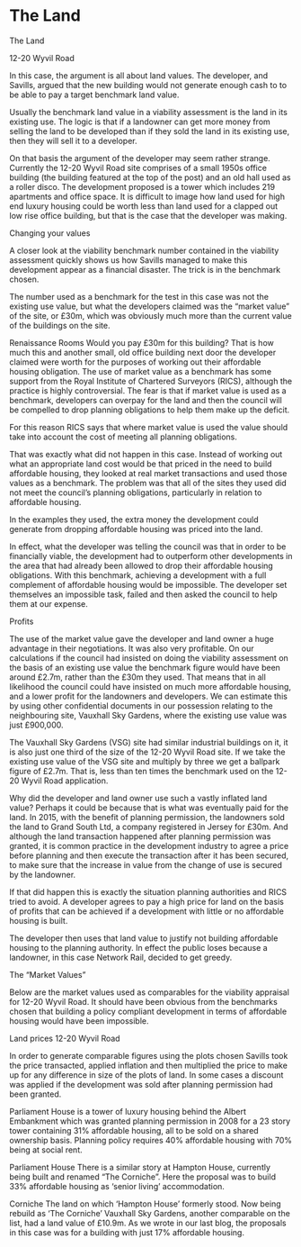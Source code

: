 # The Land


The Land


12-20 Wyvil Road 

In this case, the argument is all about land values. The developer, and Savills, argued that the new building would not generate enough cash to to be able to pay a target benchmark land value.

Usually the benchmark land value in a viability assessment is the land in its existing use. The logic is that if a landowner can get more money from selling the land to be developed than if they sold the land in its existing use, then they will sell it to a developer.

On that basis the argument of the developer may seem rather strange. Currently the 12-20 Wyvil Road site comprises of a small 1950s office building (the building featured at the top of the post) and an old hall used as a roller disco. The development proposed is a tower which includes 219 apartments and office space. It is difficult to image how land used for high end luxury housing could be worth less than land used for a clapped out low rise office building, but that is the case that the developer was making.

Changing your values

A closer look at the viability benchmark number contained in the viability assessment quickly shows us how Savills managed to make this development appear as a financial disaster. The trick is in the benchmark chosen.

The number used as a benchmark for the test in this case was not the existing use value, but what the developers claimed was the “market value” of the site, or £30m, which was obviously much more than the current value of the buildings on the site.

Renaissance Rooms
Would you pay £30m for this building? That is how much this and another small, old office building next door the developer claimed were worth for the purposes of working out their affordable housing obligation.
The use of market value as a benchmark has some support from the Royal Institute of Chartered Surveyors (RICS), although the practice is highly controversial. The fear is that if market value is used as a benchmark, developers can overpay for the land and then the council will be compelled to drop planning obligations to help them make up the deficit.

For this reason RICS says that where market value is used the value should take into account the cost of meeting all planning obligations.

That was exactly what did not happen in this case. Instead of working out what an appropriate land cost would be that priced in the need to build affordable housing, they looked at real market transactions and used those values as a benchmark. The problem was that all of the sites they used did not meet the council’s planning obligations, particularly in relation to affordable housing.

In the examples they used, the extra money the development could generate from dropping affordable housing was priced into the land.

In effect, what the developer was telling the council was that in order to be financially viable, the development had to outperform other developments in the area that had already been allowed to drop their affordable housing obligations. With this benchmark, achieving a development with a full complement of affordable housing would be impossible. The developer set themselves an impossible task, failed and then asked the council to help them at our expense.

Profits

The use of the market value gave the developer and land owner a huge advantage in their negotiations. It was also very profitable. On our calculations if the council had insisted on doing the viability assessment on the basis of an existing use value the benchmark figure would have been around £2.7m, rather than the £30m they used. That means that in all likelihood the council could have insisted on much more affordable housing, and a lower profit for the landowners and developers. We can estimate this by using other confidential documents in our possession relating to the neighbouring site, Vauxhall Sky Gardens, where the existing use value was just £900,000.

The Vauxhall Sky Gardens (VSG) site had similar industrial buildings on it, it is also just one third of the size of the 12-20 Wyvil Road site. If we take the existing use value of the VSG site and multiply by three we get a ballpark figure of £2.7m. That is, less than ten times the benchmark used on the 12-20 Wyvil Road application.

Why did the developer and land owner use such a vastly inflated land value? Perhaps it could be because that is what was eventually paid for the land. In 2015, with the benefit of planning permission, the landowners sold the land to Grand South Ltd, a company registered in Jersey for £30m. And although the land transaction happened after planning permission was granted, it is common practice in the development industry to agree a price before planning and then execute the transaction after it has been secured, to make sure that the increase in value from the change of use is secured by the landowner.

If that did happen this is exactly the situation planning authorities and RICS tried to avoid. A developer agrees to pay a high price for land on the basis of profits that can be achieved if a development with little or no affordable housing is built.

The developer then uses that land value to justify not building affordable housing to the planning authority. In effect the public loses because a landowner, in this case Network Rail, decided to get greedy.

The “Market Values”

Below are the market values used as comparables for the viability appraisal for 12-20 Wyvil Road. It should have been obvious from the benchmarks chosen that building a policy compliant development in terms of affordable housing would have been impossible.

Land prices 12-20 Wyvil Road

In order to generate comparable figures using the plots chosen Savills took the price transacted, applied inflation and then multiplied the price to make up for any difference in size of the plots of land. In some cases a discount was applied if the development was sold after planning permission had been granted.

Parliament House is a tower of luxury housing behind the Albert Embankment which was granted planning permission in 2008 for a 23 story tower containing 31% affordable housing, all to be sold on a shared ownership basis. Planning policy requires 40% affordable housing with 70% being at social rent.

Parliament House
There is a similar story at Hampton House, currently being built and renamed “The Corniche”. Here the proposal was to build 33% affordable housing as ‘senior living’ accommodation.

Corniche
The land on which ‘Hampton House’ formerly stood. Now being rebuild as ‘The Corniche’
Vauxhall Sky Gardens, another comparable on the list, had a land value of £10.9m. As we wrote in our last blog, the proposals in this case was for a building with just 17% affordable housing.

